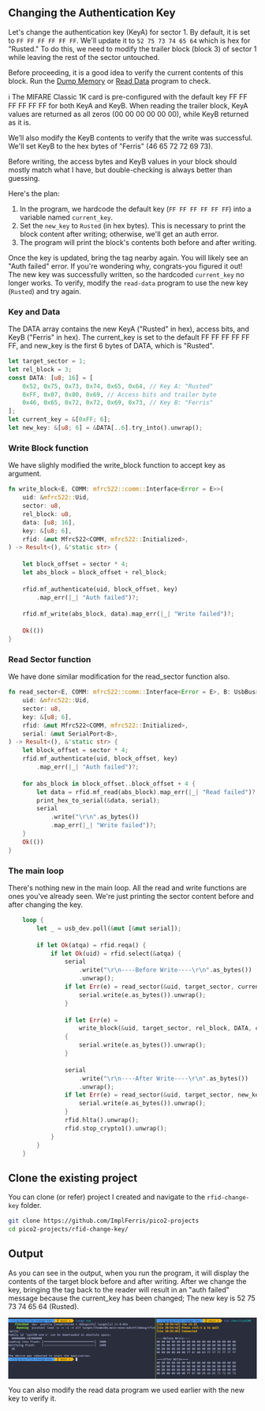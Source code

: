 ## Changing the Authentication Key

Let's change the authentication key (KeyA) for sector 1. By default, it is set to `FF FF FF FF FF FF`. We'll update it to `52 75 73 74 65 64` which is hex for "Rusted." To do this, we need to modify the trailer block (block 3) of sector 1 while leaving the rest of the sector untouched.

Before proceeding, it is a good idea to verify the current contents of this block. Run the [Dump Memory](./dump-memory.md) or [Read Data](./read-data.md) program to check.

<span class="info-box">
  ℹ️ The MIFARE Classic 1K card is pre-configured with the default key FF FF FF FF FF FF for both KeyA and KeyB.  When reading the trailer block, KeyA values are returned as all zeros (00 00 00 00 00 00), while KeyB returned as it is.
</span>

We’ll also modify the KeyB contents to verify that the write was successful. We'll set KeyB to the hex bytes of "Ferris" (46 65 72 72 69 73).

Before writing, the access bytes and KeyB values in your block should mostly match what I have, but double-checking is always better than guessing.

Here's the plan:  
1. In the program, we hardcode the default key (`FF FF FF FF FF FF`) into a variable named `current_key`.  
2. Set the `new_key` to `Rusted` (in hex bytes). This is necessary to print the block content after writing; otherwise, we'll get an auth error.
3. The program will print the block's contents both before and after writing.

Once the key is updated, bring the tag nearby again. You will likely see an "Auth failed" error. If you're wondering why, congrats-you figured it out! The new key was successfully written, so the hardcoded `current_key` no longer works. To verify, modify the `read-data` program to use the new key (`Rusted`) and try again.

### Key and Data
The DATA array contains the new KeyA ("Rusted" in hex), access bits, and KeyB ("Ferris" in hex). The current_key is set to the default FF FF FF FF FF FF, and new_key is the first 6 bytes of DATA, which is "Rusted".
 
```rust
let target_sector = 1;
let rel_block = 3;
const DATA: [u8; 16] = [
    0x52, 0x75, 0x73, 0x74, 0x65, 0x64, // Key A: "Rusted"
    0xFF, 0x07, 0x80, 0x69, // Access bits and trailer byte
    0x46, 0x65, 0x72, 0x72, 0x69, 0x73, // Key B: "Ferris"
];
let current_key = &[0xFF; 6];
let new_key: &[u8; 6] = &DATA[..6].try_into().unwrap();
```

### Write Block function
We have slighly modified the write_block function to accept key as argument. 

```rust
fn write_block<E, COMM: mfrc522::comm::Interface<Error = E>>(
    uid: &mfrc522::Uid,
    sector: u8,
    rel_block: u8,
    data: [u8; 16],
    key: &[u8; 6],
    rfid: &mut Mfrc522<COMM, mfrc522::Initialized>,
) -> Result<(), &'static str> {

    let block_offset = sector * 4;
    let abs_block = block_offset + rel_block;

    rfid.mf_authenticate(uid, block_offset, key)
        .map_err(|_| "Auth failed")?;

    rfid.mf_write(abs_block, data).map_err(|_| "Write failed")?;

    Ok(())
}
```

### Read Sector function
We have done similar modification for the read_sector function also.

```rust
fn read_sector<E, COMM: mfrc522::comm::Interface<Error = E>, B: UsbBus>(
    uid: &mfrc522::Uid,
    sector: u8,
    key: &[u8; 6],
    rfid: &mut Mfrc522<COMM, mfrc522::Initialized>,
    serial: &mut SerialPort<B>,
) -> Result<(), &'static str> {
    let block_offset = sector * 4;
    rfid.mf_authenticate(uid, block_offset, key)
        .map_err(|_| "Auth failed")?;

    for abs_block in block_offset..block_offset + 4 {
        let data = rfid.mf_read(abs_block).map_err(|_| "Read failed")?;
        print_hex_to_serial(&data, serial);
        serial
            .write("\r\n".as_bytes())
            .map_err(|_| "Write failed")?;
    }
    Ok(())
}
```

### The main loop
There's nothing new in the main loop. All the read and write functions are ones you've already seen. We're just printing the sector content before and after changing the key.
 
```rust
    loop {
        let _ = usb_dev.poll(&mut [&mut serial]);

        if let Ok(atqa) = rfid.reqa() {
            if let Ok(uid) = rfid.select(&atqa) {
                serial
                    .write("\r\n----Before Write----\r\n".as_bytes())
                    .unwrap();
                if let Err(e) = read_sector(&uid, target_sector, current_key, &mut rfid, &mut serial) {
                    serial.write(e.as_bytes()).unwrap();
                }

                if let Err(e) =
                    write_block(&uid, target_sector, rel_block, DATA, current_key, &mut rfid)
                {
                    serial.write(e.as_bytes()).unwrap();
                }

                serial
                    .write("\r\n----After Write----\r\n".as_bytes())
                    .unwrap();
                if let Err(e) = read_sector(&uid, target_sector, new_key, &mut rfid, &mut serial) {
                    serial.write(e.as_bytes()).unwrap();
                }
                rfid.hlta().unwrap();
                rfid.stop_crypto1().unwrap();
            }
        }
    }
```


## Clone the existing project
You can clone (or refer) project I created and navigate to the `rfid-change-key` folder.

```sh
git clone https://github.com/ImplFerris/pico2-projects
cd pico2-projects/rfid-change-key/
```

## Output
As you can see in the output, when you run the program, it will display the contents of the target block before and after writing. After we change the key, bringing the tag back to the reader will result in an "auth failed" message because the current_key has been changed; The new key is 52 75 73 74 65 64 (Rusted).
 
<img style="display: block; margin: auto;" src="./images/change-auth-key.png"/>

You can also modify the read data program we used earlier with the new key to verify it.
